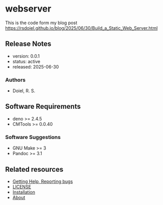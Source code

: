 

# webserver

This is the code form my blog post https://rsdoiel.github.io/blog/2025/06/30/Build_a_Static_Web_Server.html

## Release Notes

- version: 0.0.1
- status: active
- released: 2025-06-30

### Authors

- Doiel, R. S.



## Software Requirements

- deno >= 2.4.5
- CMTools >= 0.0.40

### Software Suggestions

- GNU Make >= 3
- Pandoc >= 3.1



## Related resources



- [Getting Help, Reporting bugs](https://github.com/rsdoiel/webserver/issues)
- [LICENSE](https://www.gnu.org/licenses/agpl-3.0.txt)
- [Installation](INSTALL.md)
- [About](about.md)

